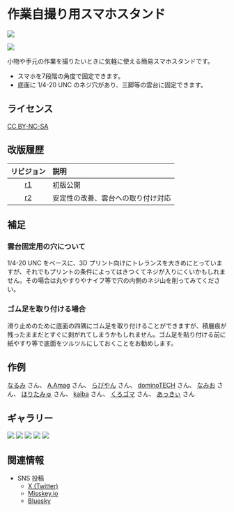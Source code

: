 # 作業自撮り用スマホスタンド

![](./images/cover.jpg)

![](./images/cad_ss.png)

小物や手元の作業を撮りたいときに気軽に使える簡易スマホスタンドです。

- スマホを7段階の角度で固定できます。
- 底面に 1/4-20 UNC のネジ穴があり、三脚等の雲台に固定できます。

## ライセンス

[CC BY-NC-SA](./LICENSE)

## 改版履歴

|リビジョン|説明|
|:--:|:--|
|[r1](./r1/)|初版公開|
|[r2](./r2/)|安定性の改善、雲台への取り付け対応|

## 補足

### 雲台固定用の穴について

1/4-20 UNC をベースに、3D プリント向けにトレランスを大きめにとっていますが、それでもプリントの条件によってはきつくてネジが入りにくいかもしれません。その場合は丸やすりやナイフ等で穴の内側のネジ山を削ってみてください。

### ゴム足を取り付ける場合

滑り止めのために底面の四隅にゴム足を取り付けることができますが、積層痕が残ったままだとすぐに剥がれてしまうかもしれません。ゴム足を貼り付ける前に紙やすり等で底面をツルツルにしておくことをお勧めします。

## 作例

[なるみ](https://twitter.com/queenmk/status/1964912723764171105) さん、
[A.Amag](https://x.com/ame_feb4/status/1962052576461086787) さん、
[らびやん](https://twitter.com/lovyan03/status/1953413691329896871) さん、
[dominoTECH](https://twitter.com/dominodaosi106/status/1953412634335994010) さん、
[なみお](https://x.com/nyamio/status/1947229601098272905) さん、
[ほりたみゅ](https://bsky.app/profile/hyrodium.bsky.social/post/3lkwtc2dxuk2a) さん、
[kaiba](https://x.com/kaiba/status/1902588182216261970) さん、
[くろゴマ](https://x.com/chrogoma/status/1893577562544288175) さん、
[あっきぃ](https://misskey.io/notes/a4e209jp9shp09ze) さん 

## ギャラリー

![](./images/pic0.jpg) ![](./images/pic1.jpg) ![](./images/pic2.jpg) ![](./images/pic3.jpg) ![](./images/pic4.jpg)

## 関連情報

- SNS 投稿
    - [X (Twitter)](https://x.com/shapoco/status/1889340554968018978)
    - [Misskey.io](misskey.io/notes/a1bimwemphqj06be)
    - [Bluesky](https://bsky.app/profile/shapoco.net/post/3lcesafdejc2a)
